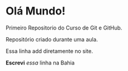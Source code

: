 # Olá Mundo!
 Primeiro Repositorio do Curso de Git e GitHub.

 Repositório criado durante uma aula.

 Essa linha add diretamente no site.

 **Escrevi** *essa* linha na Bahia
